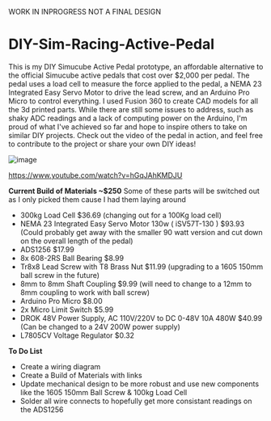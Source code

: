 WORK IN INPROGRESS NOT A FINAL DESIGN
# DIY-Sim-Racing-Active-Pedal
This is my DIY Simucube Active Pedal prototype, an affordable alternative to the official Simucube active pedals that cost over $2,000 per pedal. The pedal uses a load cell to measure the force applied to the pedal, a NEMA 23 Integrated Easy Servo Motor to drive the lead screw, and an Arduino Pro Micro to control everything. I used Fusion 360 to create CAD models for all the 3d printed parts. While there are still some issues to address, such as shaky ADC readings and a lack of computing power on the Arduino, I'm proud of what I've achieved so far and hope to inspire others to take on similar DIY projects. Check out the video of the pedal in action, and feel free to contribute to the project or share your own DIY ideas!

![image](https://user-images.githubusercontent.com/17485523/231913569-695fcab1-f0bb-4af6-8d90-b1bfaece13bc.png)

https://www.youtube.com/watch?v=hGqJAhKMDJU

**Current Build of Materials ~$250** Some of these parts will be switched out as I only picked them cause I had them laying around
- 300kg Load Cell $36.69 (changing out for a 100Kg load cell)
- NEMA 23 Integrated Easy Servo Motor 130w ( iSV57T-130 ) $93.93 (Could probably get away with the smaller 90 watt version and cut down on the overall length of the pedal)
- ADS1256 $17.99
- 8x 608-2RS Ball Bearing $8.99
- Tr8x8 Lead Screw with T8 Brass Nut $11.99 (upgrading to a 1605 150mm ball screw in the future)
- 8mm to 8mm Shaft Coupling $9.99 (will need to change to a 12mm to 8mm coupling to work with ball screw)
- Arduino Pro Micro $8.00
- 2x Micro Limit Switch $5.99
- DROK 48V Power Supply, AC 110V/220V to DC 0-48V 10A 480W $40.99 (Can be changed to a 24V 200W power supply)
- L7805CV Voltage Regulator $0.32

**To Do List**
- Create a wiring diagram
- Create a Build of Materials with links
- Update mechanical design to be more robust and use new components like the 1605 150mm Ball Screw & 100kg Load Cell
- Solder all wire connects to hopefully get more consistant readings on the ADS1256 
